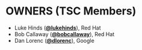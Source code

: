 # OWNERS (TSC Members)

* Luke Hinds (**[@lukehinds](https://github.com/lukehinds)**), Red Hat
* Bob Callaway (**[@bobcallaway](https://github.com/bobcallaway)**), Red Hat
* Dan Lorenc (**[@dlorenc](https://github.com/dlorenc)**), Google
